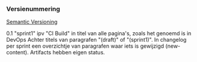 
### Versienummering

[Semantic Versioning](https://semver.org/)

0.1
"sprint1" ipv "CI Build" in titel van alle pagina's, zoals het genoemd is in DevOps
Achter titels van paragrafen "(draft)" of "(sprint1)".
In changelog per sprint een overzichtje van paragrafen waar iets is gewijzigd (new-content).
Artifacts hebben eigen status.
